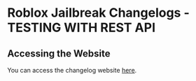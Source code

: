 # Roblox Jailbreak Changelogs - TESTING WITH REST API

## Accessing the Website

You can access the changelog website [here](https://jalenzzz.github.io/restful_logs_test/).

